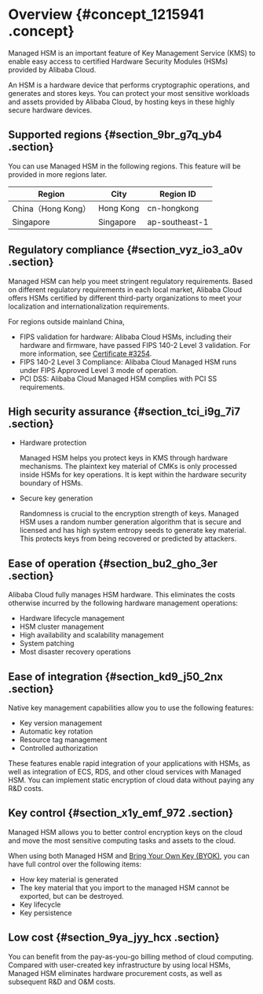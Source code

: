 # Overview {#concept_1215941 .concept}

Managed HSM is an important feature of Key Management Service \(KMS\) to enable easy access to certified Hardware Security Modules \(HSMs\) provided by Alibaba Cloud.

An HSM is a hardware device that performs cryptographic operations, and generates and stores keys. You can protect your most sensitive workloads and assets provided by Alibaba Cloud, by hosting keys in these highly secure hardware devices.

## Supported regions {#section_9br_g7q_yb4 .section}

You can use Managed HSM in the following regions. This feature will be provided in more regions later.

|Region|City|Region ID|
|------|----|---------|
|China（Hong Kong）|Hong Kong|cn-hongkong|
|Singapore|Singapore|ap-southeast-1|

## Regulatory compliance {#section_vyz_io3_a0v .section}

Managed HSM can help you meet stringent regulatory requirements. Based on different regulatory requirements in each local market, Alibaba Cloud offers HSMs certified by different third-party organizations to meet your localization and internationalization requirements.

For regions outside mainland China,

-   FIPS validation for hardware: Alibaba Cloud HSMs, including their hardware and firmware, have passed FIPS 140-2 Level 3 validation. For more information, see [Certificate \#3254](https://csrc.nist.gov/Projects/Cryptographic-Module-Validation-Program/Certificate/3254).
-   FIPS 140-2 Level 3 Compliance: Alibaba Cloud Managed HSM runs under FIPS Approved Level 3 mode of operation.
-   PCI DSS: Alibaba Cloud Managed HSM complies with PCI SS requirements.

## High security assurance {#section_tci_i9g_7i7 .section}

-   Hardware protection

    Managed HSM helps you protect keys in KMS through hardware mechanisms. The plaintext key material of CMKs is only processed inside HSMs for key operations. It is kept within the hardware security boundary of HSMs.

-   Secure key generation

    Randomness is crucial to the encryption strength of keys. Managed HSM uses a random number generation algorithm that is secure and licensed and has high system entropy seeds to generate key material. This protects keys from being recovered or predicted by attackers.


## Ease of operation {#section_bu2_gho_3er .section}

Alibaba Cloud fully manages HSM hardware. This eliminates the costs otherwise incurred by the following hardware management operations:

-   Hardware lifecycle management
-   HSM cluster management
-   High availability and scalability management
-   System patching
-   Most disaster recovery operations

## Ease of integration {#section_kd9_j50_2nx .section}

Native key management capabilities allow you to use the following features:

-   Key version management
-   Automatic key rotation
-   Resource tag management
-   Controlled authorization

These features enable rapid integration of your applications with HSMs, as well as integration of ECS, RDS, and other cloud services with Managed HSM. You can implement static encryption of cloud data without paying any R&D costs.

## Key control {#section_x1y_emf_972 .section}

Managed HSM allows you to better control encryption keys on the cloud and move the most sensitive computing tasks and assets to the cloud.

When using both Managed HSM and [Bring Your Own Key \(BYOK\)](https://partners-intl.aliyun.com/help/doc-detail/68523.htm), you can have full control over the following items:

-   How key material is generated
-   The key material that you import to the managed HSM cannot be exported, but can be destroyed.
-   Key lifecycle
-   Key persistence

## Low cost {#section_9ya_jyy_hcx .section}

You can benefit from the pay-as-you-go billing method of cloud computing. Compared with user-created key infrastructure by using local HSMs, Managed HSM eliminates hardware procurement costs, as well as subsequent R&D and O&M costs.


